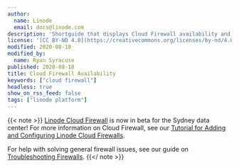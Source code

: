 ```yaml
---
author:
  name: Linode
  email: docs@linode.com
description: 'Shortguide that displays Cloud Firewall availability and starting documentation.'
license: '[CC BY-ND 4.0](https://creativecommons.org/licenses/by-nd/4.0)'
modified: 2020-08-18
modified_by:
  name: Ryan Syracuse
published: 2020-08-18
title: Cloud Firewall Availability
keywords: ["cloud firewall"]
headless: true
show_on_rss_feed: false
tags: ["linode platform"]
---
```


{{< note >}}
[Linode Cloud Firewall](/docs/platform/cloud-firewall/) is now in beta for the Sydney data center! For more information on Cloud Firewall, see our [Tutorial for Adding and Configuring Linode Cloud Firewalls](/docs/platform/cloud-firewall/getting-started-with-cloud-firewall/).

For help with solving general firewall issues, see our guide on [Troubleshooting Firewalls](/docs/troubleshooting/troubleshooting-firewalls/).
{{</ note >}}
